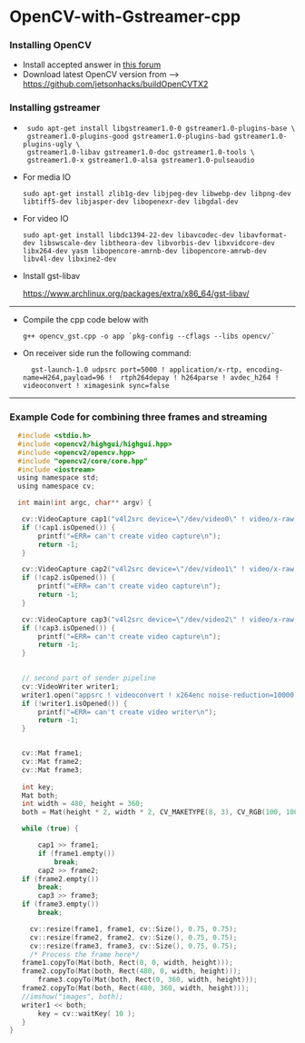 # OpenCV-with-Gstreamer-cpp
### Installing OpenCV
* Install accepted answer in [this forum](https://devtalk.nvidia.com/default/topic/1020915/opencv-and-webcam-problem-pixel-format-of-incoming-image-is-unsupported-by-opencv/)
* Download latest OpenCV version from --> https://github.com/jetsonhacks/buildOpenCVTX2
### Installing gstreamer
* ```
   sudo apt-get install libgstreamer1.0-0 gstreamer1.0-plugins-base \
   gstreamer1.0-plugins-good gstreamer1.0-plugins-bad gstreamer1.0-plugins-ugly \
   gstreamer1.0-libav gstreamer1.0-doc gstreamer1.0-tools \
   gstreamer1.0-x gstreamer1.0-alsa gstreamer1.0-pulseaudio
  ```
* For media IO
  ```
  sudo apt-get install zlib1g-dev libjpeg-dev libwebp-dev libpng-dev libtiff5-dev libjasper-dev libopenexr-dev libgdal-dev
  ```
* For video IO
  ```
  sudo apt-get install libdc1394-22-dev libavcodec-dev libavformat-dev libswscale-dev libtheora-dev libvorbis-dev libxvidcore-dev libx264-dev yasm libopencore-amrnb-dev libopencore-amrwb-dev libv4l-dev libxine2-dev
  ```
* Install gst-libav

  https://www.archlinux.org/packages/extra/x86_64/gst-libav/

***

* Compile the cpp code below with
   ```
   g++ opencv_gst.cpp -o app `pkg-config --cflags --libs opencv/`
   ```
* On receiver side run the following command:

  ```
    gst-launch-1.0 udpsrc port=5000 ! application/x-rtp, encoding-name=H264,payload=96 !  rtph264depay ! h264parse ! avdec_h264 ! videoconvert ! ximagesink sync=false
  ```

***

### Example Code for combining three frames and streaming
 ```c
   #include <stdio.h>
   #include <opencv2/highgui/highgui.hpp>
   #include <opencv2/opencv.hpp>
   #include "opencv2/core/core.hpp"
   #include <iostream>
   using namespace std;
   using namespace cv;

   int main(int argc, char** argv) {

    cv::VideoCapture cap1("v4l2src device=\"/dev/video0\" ! video/x-raw, width=640, height=480, format=RGB ! videoconvert ! appsink");
    if (!cap1.isOpened()) {
        printf("=ERR= can't create video capture\n");
        return -1;
    }

    cv::VideoCapture cap2("v4l2src device=\"/dev/video1\" ! video/x-raw, width=640, height=480, format=RGB ! videoconvert ! appsink");
    if (!cap2.isOpened()) {
        printf("=ERR= can't create video capture\n");
        return -1;
    }

    cv::VideoCapture cap3("v4l2src device=\"/dev/video2\" ! video/x-raw, width=640, height=480, format=RGB ! videoconvert ! appsink");
    if (!cap3.isOpened()) {
        printf("=ERR= can't create video capture\n");
        return -1;
    }
   

    // second part of sender pipeline
    cv::VideoWriter writer1;
    writer1.open("appsrc ! videoconvert ! x264enc noise-reduction=10000 tune=zerolatency byte-stream=true bitrate=3000 threads=2 ! h264parse config-interval=1 ! rtph264pay ! udpsink host=10.42.0.1 port=5000", 0, (double)30, cv::Size(960, 720), true);
    if (!writer1.isOpened()) {
        printf("=ERR= can't create video writer\n");
        return -1;
    }


    cv::Mat frame1;
    cv::Mat frame2;
    cv::Mat frame3;
    
    int key;
    Mat both;
    int width = 480, height = 360;
    both = Mat(height * 2, width * 2, CV_MAKETYPE(8, 3), CV_RGB(100, 100, 100));

    while (true) {

        cap1 >> frame1;
        if (frame1.empty())
            break;
        cap2 >> frame2;
	if (frame2.empty())
	    break;
        cap3 >> frame3;
	if (frame3.empty())
	    break;

      cv::resize(frame1, frame1, cv::Size(), 0.75, 0.75);
      cv::resize(frame2, frame2, cv::Size(), 0.75, 0.75);
      cv::resize(frame3, frame3, cv::Size(), 0.75, 0.75);
      /* Process the frame here*/
	frame1.copyTo(Mat(both, Rect(0, 0, width, height)));
	frame2.copyTo(Mat(both, Rect(480, 0, width, height)));
        frame3.copyTo(Mat(both, Rect(0, 360, width, height)));
	frame2.copyTo(Mat(both, Rect(480, 360, width, height)));
	//imshow("images", both);
	writer1 << both;
        key = cv::waitKey( 10 );
    }
}
```